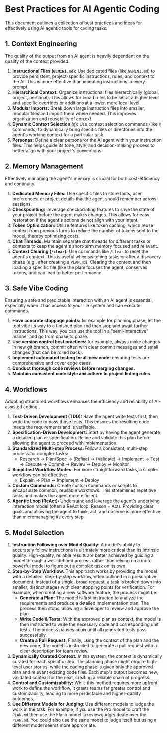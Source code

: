 # Best Practices for AI Agentic Coding

This document outlines a collection of best practices and ideas for effectively using AI agentic tools for coding tasks.

## 1. Context Engineering

The quality of the output from an AI agent is heavily dependent on the quality of the context provided.

1.  **Instructional Files (`GEMINI.md`):** Use dedicated files (like `GEMINI.md`) to provide persistent, project-specific instructions, rules, and context to the AI. This is more effective than repeating instructions in every prompt.
2.  **Hierarchical Context:** Organize instructional files hierarchically (global, project, personal). This allows for broad rules to be set at a higher level and specific overrides or additions at a lower, more local level.
3.  **Modular Imports:** Break down large instruction files into smaller, modular files and import them where needed. This improves organization and reusability of context.
4.  **Dynamic Context Selection (`@`):** Use context selection commands (like `@` commands) to dynamically bring specific files or directories into the agent's working context for a particular task.
5.  **Personas:** Define a clear persona for the AI agent within your instruction files. This helps guide its tone, style, and decision-making process to better align with your project's conventions.

## 2. Memory Management

Effectively managing the agent's memory is crucial for both cost-efficiency and continuity.

1.  **Dedicated Memory Files:** Use specific files to store facts, user preferences, or project details that the agent should remember across sessions.
2.  **Checkpointing:** Leverage checkpointing features to save the state of your project before the agent makes changes. This allows for easy restoration if the agent's actions do not align with your intent.
3.  **Token Optimization:** Utilize features like token caching, which reuse context from previous turns to reduce the number of tokens sent to the model, thereby optimizing costs.
4.  **Chat Threads:** Maintain separate chat threads for different tasks or contexts to keep the agent's short-term memory focused and relevant.
5.  **Context Clearing (`/clear`):** Use commands like `/clear` to reset the agent's context. This is useful when switching tasks or after a discovery phase (e.g., after creating a `PLAN.md`). Clearing the context and then loading a specific file (like the plan) focuses the agent, conserves tokens, and can lead to better performance.

## 3. Safe Vibe Coding

Ensuring a safe and predictable interaction with an AI agent is essential, especially when it has access to your file system and can execute commands.

1.  **Have concrete stoppage points:** for example for planning phase, let the tool vibe its way to a finished plan and then stop and await further instructions. This way, you can use the tool in a "semi-interactive" manner and go from phase to phase.
2.  **Use version control best practices:** for example, always make changes in new git branch, commit often with clear commit messages and small changes (that can be rolled back).
3.  **Implement automated testing for all new code:** ensuring tests are comprehensive and cover edge cases.
4.  **Conduct thorough code reviews before merging changes.**
5.  **Maintain consistent code style and adhere to project linting rules.**

## 4. Workflows

Adopting structured workflows enhances the efficiency and reliability of AI-assisted coding.

1.  **Test-Driven Development (TDD):** Have the agent write tests first, then write the code to pass those tests. This ensures the resulting code meets the requirements and is verifiable.
2.  **Specification-Driven Development:** Start by having the agent generate a detailed plan or specification. Refine and validate this plan before allowing the agent to proceed with implementation.
3.  **Standardized Multi-step Process:** Follow a consistent, multi-step process for complex tasks:
    *   Research → Plan/Spec → (Refine) → (Validate) → Implement → Test → Execute → Commit → Review → Deploy → Monitor
4.  **Simplified Workflow Modes:** For more straightforward tasks, a simpler workflow can be effective:
    *   Explain → Plan → Implement → Deploy
5.  **Custom Commands:** Create custom commands or scripts to encapsulate common, reusable workflows. This streamlines repetitive tasks and makes the agent more efficient.
6.  **Agentic Loop (ReAct):** Understand and leverage the agent's underlying interaction model (often a ReAct loop: Reason + Act). Providing clear goals and allowing the agent to think, act, and observe is more effective than micromanaging its every step.

## 5. Model Selection

1.  **Instruction Following over Model Quality:** A model's ability to accurately follow instructions is ultimately more critical than its intrinsic quality. High-quality, reliable results are better achieved by guiding a model through a well-defined process rather than relying on a more powerful model to figure out a complex task on its own.
2.  **Step-by-Step Workflow:** This approach works by providing the model with a detailed, step-by-step workflow, often outlined in a prescriptive document. Instead of a single, broad request, a task is broken down into smaller, distinct stages with clear stopping points for verification. For example, when creating a new software feature, the process might be:
    *   **Generate a Plan:** The model is first instructed to analyze the requirements and produce a detailed implementation plan. The process then stops, allowing a developer to review and approve the plan.
    *   **Write Code & Tests:** With the approved plan as context, the model is then instructed to write the necessary code and corresponding unit tests. The process pauses again until all generated tests pass successfully.
    *   **Create a Pull Request:** Finally, using the context of the plan and the new code, the model is instructed to generate a pull request with a clear description for team review.
3.  **Dynamically Curated Context:** In this system, the context is dynamically curated for each specific step. The planning phase might require high-level user stories, while the coding phase is given only the approved plan and relevant existing code files. Each step's output becomes new, validated context for the next, creating a reliable chain of progress.
4.  **Control and Customizability:** While this method requires more upfront work to define the workflow, it grants teams far greater control and customizability, leading to more predictable and higher-quality outcomes.
5.  **Use Different Models for Judging:** Use different models to judge the work in the task. For example, if you use the Pro model to craft the `PLAN.md` then use the Flash model to review/judge/ideate over the `PLAN.md`. You could also use the same model to judge itself but using a different model seems more appropriate.
